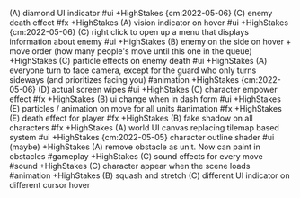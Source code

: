 (A) diamond UI indicator #ui +HighStakes {cm:2022-05-06}
(C) enemy death effect #fx +HighStakes
(A) vision indicator on hover #ui +HighStakes {cm:2022-05-06}
(C) right click to open up a menu that displays information about enemy #ui +HighStakes
(B) enemy on the side on hover + move order (how many people's move until this one in the queue) +HighStakes
(C) particle effects on enemy death #ui +HighStakes
(A) everyone turn to face camera, except for the guard who only turns sideways (and prioritizes facing you) #animation  +HighStakes {cm:2022-05-06}
(D) actual screen wipes #ui +HighStakes
(C) character empower effect #fx +HighStakes
(B) ui change when in dash form #ui +HighStakes
(E) particles / animation on move for all units #animation  #fx +HighStakes
(E) death effect for player #fx  +HighStakes
(B) fake shadow on all characters #fx  +HighStakes
(A) world UI canvas replacing tilemap based system #ui +HighStakes {cm:2022-05-05}
character outline shader #ui  (maybe) +HighStakes
(A) remove obstacle as unit. Now can paint in obstacles #gameplay  +HighStakes
(C) sound effects for every move #sound  +HighStakes
(C) character appear when the scene loads #animation  +HighStakes
(B) squash and stretch
(C) different UI indicator on different cursor hover